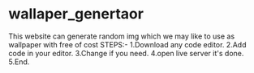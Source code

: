 # wallaper_genertaor
This website can generate random img which we may like to use as wallpaper with free of cost
STEPS:-
1.Download any code editor.
2.Add code in your editor.
3.Change if you need.
4.open live server it's done.
5.End.
